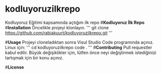 # kodluyoruzilkrepo
Kodluyoruz Eğitimi kapsamında açtığım ilk repo
#**Kodluyoruz İlk Repo**
#**Installation**
Öncelikle projeyi klonlayın.
'''
 git clone
  https://github.com/rabiakuurt/kodluyoruzilkrepo.git
 '''

 #**Usage**
 Projeyi cloneladıktan sonra Visul Studio Code programında açınız. 
 Linux için: 
 '''
 cd kodluyoruzilkrepo 
 code .
 '''
 #**Contributing**
 Pull requestler kabul edilir. Büyük değişiklikler için, lütfen önce neyi değiştirmek istediğinizi tartışmak için bir konu açınız.

 #**License**
 


